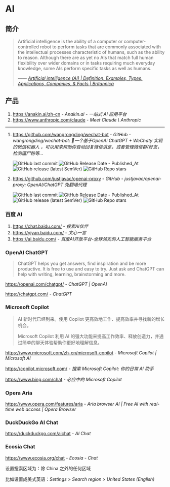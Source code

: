 # AI

## 简介

> Artificial intelligence is the ability of a computer or computer-controlled robot to perform tasks that are commonly associated with the intellectual processes characteristic of humans, such as the ability to reason. Although there are as yet no AIs that match full human flexibility over wider domains or in tasks requiring much everyday knowledge, some AIs perform specific tasks as well as humans.
>
> <cite>—— [Artificial intelligence (AI) | Definition, Examples, Types, Applications, Companies, & Facts | Britannica](https://www.britannica.com/technology/artificial-intelligence)</cite>

## 产品

1. https://anakin.ai/zh-cn - *Anakin.ai - 一站式 AI 应用平台*
2. https://www.anthropic.com/claude - *Meet Claude \ Anthropic*

---

1. https://github.com/wangrongding/wechat-bot - *GitHub - wangrongding/wechat-bot: 🤖一个基于OpenAi ChatGPT + WeChaty 实现的微信机器人 ，可以用来帮助你自动回复微信消息，或者管理微信群/好友，检测僵尸粉等...*

    ![GitHub last commit](https://img.shields.io/github/last-commit/wangrongding/wechat-bot?color=blue&logo=github)
    ![GitHub Release Date - Published_At](https://img.shields.io/github/release-date/wangrongding/wechat-bot?display_date=published_at&logo=github)
    ![GitHub release (latest SemVer)](https://img.shields.io/github/v/release/wangrongding/wechat-bot?logo=github)
    ![GitHub Repo stars](https://img.shields.io/github/stars/wangrongding/wechat-bot?style=social)

2. https://github.com/justjavac/openai-proxy - *GitHub - justjavac/openai-proxy: OpenAI/ChatGPT 免翻墙代理*

    ![GitHub last commit](https://img.shields.io/github/last-commit/justjavac/openai-proxy?color=blue&logo=github)
    ![GitHub Release Date - Published_At](https://img.shields.io/github/release-date/justjavac/openai-proxy?display_date=published_at&logo=github)
    ![GitHub release (latest SemVer)](https://img.shields.io/github/v/release/justjavac/openai-proxy?logo=github)
    ![GitHub Repo stars](https://img.shields.io/github/stars/justjavac/openai-proxy?style=social)

### 百度 AI

1. https://chat.baidu.com/ - *搜索AI伙伴*
2. https://yiyan.baidu.com/ - *文心一言*
3. https://ai.baidu.com/ - *百度AI开放平台-全球领先的人工智能服务平台*

### OpenAI ChatGPT

> ChatGPT helps you get answers, find inspiration and be more productive. It is free to use and easy to try. Just ask and ChatGPT can help with writing, learning, brainstorming and more.

https://openai.com/chatgpt/ - *ChatGPT | OpenAI*

https://chatgpt.com/ - *ChatGPT*

### Microsoft Copilot

> AI 新时代已经到来。使用 Copilot 更高效地工作、提高效率并寻找新的增长机会。
> 
> Microsoft Copilot 利用 AI 的强大功能来提高工作效率、释放创造力，并通过简单的聊天体验帮助你更好地理解信息。

https://www.microsoft.com/zh-cn/microsoft-copilot - *Microsoft Copilot | Microsoft AI*

https://copilot.microsoft.com/ - *搜索 Microsoft Copilot: 你的日常 AI 助手*

https://www.bing.com/chat - *必应中的 Microsoft Copilot*

### Opera Aria

https://www.opera.com/features/aria - *Aria browser AI | Free AI with real-time web access | Opera Browser*

### DuckDuckGo AI Chat

https://duckduckgo.com/aichat - *AI Chat*

### Ecosia Chat

https://www.ecosia.org/chat - *Ecosia - Chat*

设置搜索区域为：除 China 之外的任何区域

比如设置成美式英语：*Settings > Search region > United States (English)*

